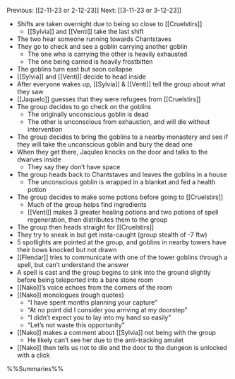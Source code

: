 Previous: [[2-11-23 or 2-12-23]]
Next: [[3-11-23 or 3-12-23]]

- Shifts are taken overnight due to being so close to [[Cruelstirs]]
	- [[Sylvia]] and [[Venti]] take the last shift
- The two hear someone running towards Chantstaves
- They go to check and see a goblin carrying another goblin
	- The one who is carrying the other is heavily exhausted
	- The one being carried is heavily frostbitten
- The goblins turn east but soon collapse
- [[Sylvia]] and [[Venti]] decide to head inside
- After everyone wakes up, [[Sylvia]] & [[Venti]] tell the group about what they saw
- [[Jaquelo]] guesses that they were refugees from [[Cruelstirs]]
- The group decides to go check on the goblins
	- The originally unconscious goblin is dead
	- The other is unconscious from exhaustion, and will die without intervention
- The group decides to bring the goblins to a nearby monastery and see if they will take the unconscious goblin and bury the dead one
- When they get there, Jaquleo knocks on the door and talks to the dwarves inside
	- They say they don’t have space
- The group heads back to Chantstaves and leaves the goblins in a house
	- The unconscious goblin is wrapped in a blanket and fed a health potion
- The group decides to make some potions before going to [[Cruelstirs]]
	- Much of the group helps find ingredients
	- [[Venti]] makes 3 greater healing potions and two potions of spell regeneration, then distributes them to the group
- The group then heads straight for [[Cruelstirs]]
- They try to sneak in but get insta-caught (group stealth of -7 ftw)
- 5 spotlights are pointed at the group, and goblins in nearby towers have their bows knocked but not drawn
- [[Flendar]] tries to communicate with one of the tower goblins through a spell, but can’t understand the answer
- A spell is cast and the group begins to sink into the ground slightly before being teleported into a bare stone room
- [[Nako]]’s voice echoes from the corners of the room
- [[Nako]] monologues (rough quotes)
	- “I have spent months planning your capture”
	- “At no point did I consider you arriving at my doorstep”
	- “I didn’t expect you to lay into my hand so easily”
	- “Let’s not waste this opportunity”
- [[Nako]] makes a comment about [[Sylvia]] not being with the group
	- He likely can’t see her due to the anti-tracking amulet
- [[Nako]] then tells us not to die and the door to the dungeon is unlocked with a click

%%Summaries%%